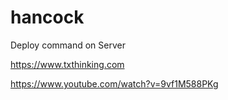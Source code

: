 # hancock 

Deploy command on Server

https://www.txthinking.com

https://www.youtube.com/watch?v=9vf1M588PKg
